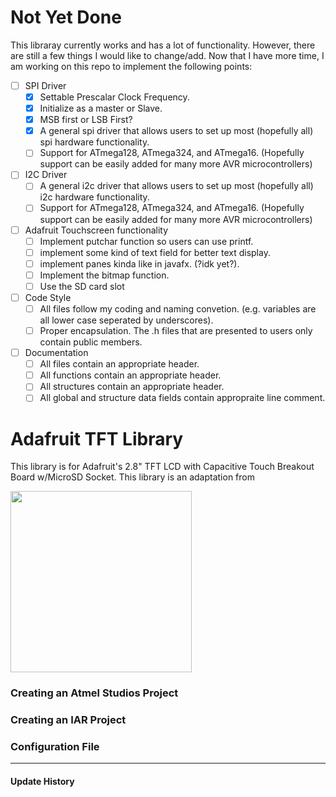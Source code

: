 # Not Yet Done
This libraray currently works and has a lot of functionality. However, there are still a few things I would like to change/add. Now that I have more time, I am working on this repo to implement the following points:
- [ ] SPI Driver
  - [x] Settable Prescalar Clock Frequency.
  - [x] Initialize as a master or Slave.
  - [x] MSB first or LSB First?
  - [x] A general spi driver that allows users to set up most (hopefully all) spi hardware functionality.
  - [ ] Support for ATmega128, ATmega324, and ATmega16. (Hopefully support can be easily added for many more AVR microcontrollers)
- [ ] I2C Driver
  - [ ] A general i2c driver that allows users to set up most (hopefully all) i2c hardware functionality.
  - [ ] Support for ATmega128, ATmega324, and ATmega16. (Hopefully support can be easily added for many more AVR microcontrollers)
- [ ] Adafruit Touchscreen functionality
  - [ ] Implement putchar function so users can use printf.
  - [ ] implement some kind of text field for better text display.
  - [ ] implement panes kinda like in javafx. (?idk yet?).
  - [ ] Implement the bitmap function.
  - [ ] Use the SD card slot
- [ ] Code Style
  - [ ] All files follow my coding and naming convetion. (e.g. variables are all lower case seperated by underscores).
  - [ ] Proper encapsulation. The .h files that are presented to users only contain public members.
- [ ] Documentation
  - [ ] All files contain an appropriate header.
  - [ ] All functions contain an appropriate header.
  - [ ] All structures contain an appropriate header.
  - [ ] All global and structure data fields contain appropraite line comment.

# Adafruit TFT Library
This library is for Adafruit's 2.8" TFT LCD with Capacitive Touch Breakout Board w/MicroSD Socket.
This library is an adaptation from

<img src="https://cdn-shop.adafruit.com/1200x900/2090-00.jpg" width="290px">

### Creating an Atmel Studios Project

### Creating an IAR Project

### Configuration File

<hr/>

#### Update History
